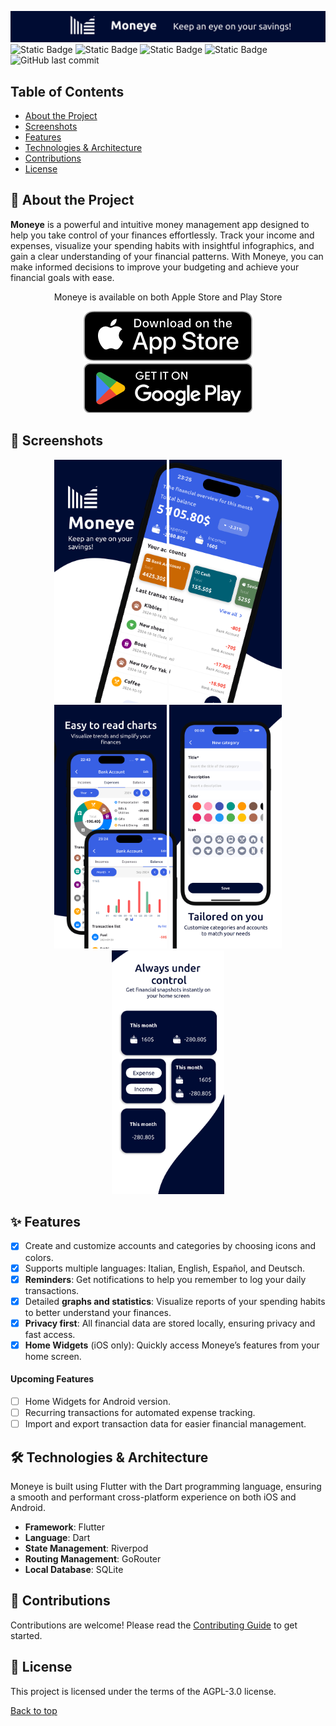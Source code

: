 <a name="top"></a>
![Moneye Repository Banner](https://github.com/ITASerus/Moneye-Money-Manager/blob/Readme-Update/Readme_Support_Files/Images/Repository_Banner.png)
![Static Badge](https://img.shields.io/badge/Dart-red?style=for-the-badge&logo=dart&logoColor=blue&color=%231e2833)
![Static Badge](https://img.shields.io/badge/Flutter-white?style=for-the-badge&logo=flutter&logoColor=%2379c7f4&color=white)
![Static Badge](https://img.shields.io/badge/Status-In_development-blue?style=for-the-badge)
![Static Badge](https://img.shields.io/badge/License-AGPL--3.0-red?style=for-the-badge)
![GitHub last commit](https://img.shields.io/github/last-commit/ITASerus/Moneye-Money-Manager?style=for-the-badge)

## Table of Contents
- [About the Project](#-about-the-project)
- [Screenshots](#-screenshots)
- [Features](#-features)
- [Technologies & Architecture](#-technologies--architecture)
- [Contributions](#-contributions)
- [License](#-license)

## 🚀 About the Project
**Moneye** is a powerful and intuitive money management app designed to help you take control of your finances effortlessly. Track your income and expenses, visualize your spending habits with insightful infographics, and gain a clear understanding of your financial patterns. With Moneye, you can make informed decisions to improve your budgeting and achieve your financial goals with ease.


<p align="center">Moneye is available on both Apple Store and Play Store</p>
<p align="center">
  <a href="https://apps.apple.com/us/app/moneye-money-manager/id6447369037">
    <img src="https://github.com/ITASerus/Moneye-Money-Manager/blob/Readme-Update/Readme_Support_Files/Images/Store_Badges/Apple_App_Store_Badge.png" alt="Download Moneye the Apple App Store">
  </a>
  <a href="https://play.google.com/store/apps/details?id=com.ernestodecrecchio.moneye">
    <img src="https://github.com/ITASerus/Moneye-Money-Manager/blob/Readme-Update/Readme_Support_Files/Images/Store_Badges/Google_Play_Store_Badge.png" alt="Download Moneye on the Google Play Store">
  </a>
</p>

## 📱 Screenshots
<p align="center">
<img src="https://github.com/ITASerus/Moneye-Money-Manager/blob/Readme-Update/Readme_Support_Files/Images/Screenshots/Frame%206.png" width="180">
<img src="https://github.com/ITASerus/Moneye-Money-Manager/blob/Readme-Update/Readme_Support_Files/Images/Screenshots/Frame%207.png" width="180">
<img src="https://github.com/ITASerus/Moneye-Money-Manager/blob/Readme-Update/Readme_Support_Files/Images/Screenshots/Frame%208.png" width="180">
<img src="https://github.com/ITASerus/Moneye-Money-Manager/blob/Readme-Update/Readme_Support_Files/Images/Screenshots/Frame%209.png" width="180">
<img src="https://github.com/ITASerus/Moneye-Money-Manager/blob/Readme-Update/Readme_Support_Files/Images/Screenshots/Frame%2010.png" width="180">
</p>

## ✨ Features
- [x] Create and customize accounts and categories by choosing icons and colors.
- [x] Supports multiple languages: Italian, English, Español, and Deutsch.
- [x] **Reminders**: Get notifications to help you remember to log your daily transactions.
- [x] Detailed **graphs and statistics**: Visualize reports of your spending habits to better understand your finances.
- [x] **Privacy first**: All financial data are stored locally, ensuring privacy and fast access.
- [x] **Home Widgets** (iOS only): Quickly access Moneye’s features from your home screen.

#### Upcoming Features
- [ ] Home Widgets for Android version.
- [ ] Recurring transactions for automated expense tracking.
- [ ] Import and export transaction data for easier financial management.

## 🛠 Technologies & Architecture
Moneye is built using Flutter with the Dart programming language, ensuring a smooth and performant cross-platform experience on both iOS and Android.

- **Framework**: Flutter
- **Language**: Dart
- **State Management**: Riverpod
- **Routing Management**: GoRouter
- **Local Database**: SQLite

## 🤝 Contributions
Contributions are welcome! Please read the [Contributing Guide](.github/CONTRIBUTING.md) to get started.  

## 📃 License
This project is licensed under the terms of the AGPL-3.0 license.

[Back to top](#top)

